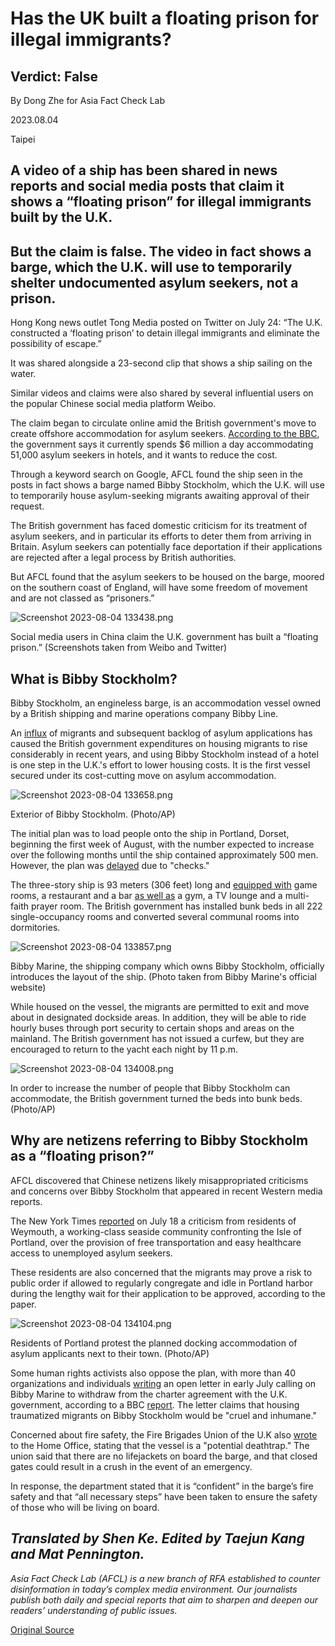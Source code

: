 # Has the UK built a floating prison for illegal immigrants?

## Verdict: False

By Dong Zhe for Asia Fact Check Lab

2023.08.04

Taipei

## A video of a ship has been shared in news reports and social media posts that claim it shows a “floating prison” for illegal immigrants built by the U.K.

## But the claim is false. The video in fact shows a barge, which the U.K. will use to temporarily shelter undocumented asylum seekers, not a prison.

Hong Kong news outlet Tong Media posted on Twitter on July 24: “The U.K. constructed a ‘floating prison’ to detain illegal immigrants and eliminate the possibility of escape.”

It was shared alongside a 23-second clip that shows a ship sailing on the water.

Similar videos and claims were also shared by several influential users on the popular Chinese social media platform Weibo.

The claim began to circulate online amid the British government's move to create offshore accommodation for asylum seekers. [According to the BBC](https://www.bbc.com/news/uk-england-dorset-66099583), the government says it currently spends $6 million a day accommodating 51,000 asylum seekers in hotels, and it wants to reduce the cost.

Through a keyword search on Google, AFCL found the ship seen in the posts in fact shows a barge named Bibby Stockholm, which the U.K. will use to temporarily house asylum-seeking migrants awaiting approval of their request.

The British government has faced domestic criticism for its treatment of asylum seekers, and in particular its efforts to deter them from arriving in Britain. Asylum seekers can potentially face deportation if their applications are rejected after a legal process by British authorities.

But AFCL found that the asylum seekers to be housed on the barge, moored on the southern coast of England, will have some freedom of movement and are not classed as “prisoners.”

![Screenshot 2023-08-04 133438.png](images/2VC7LU4UHQS4AFHWLC5RMOPWGA.png)

Social media users in China claim the U.K. government has built a “floating prison.” (Screenshots taken from Weibo and Twitter)

## What is Bibby Stockholm?

Bibby Stockholm, an engineless barge, is an accommodation vessel owned by a British shipping and marine operations company Bibby Line.

An [influx](https://www.gov.uk/government/statistics/irregular-migration-to-the-uk-year-ending-december-2022/irregular-migration-to-the-uk-year-ending-december-2022#how-many-migrants-were-detected-arriving-in-the-uk-via-small-boats) of migrants and subsequent backlog of asylum applications has caused the British government expenditures on housing migrants to rise considerably in recent years, and using Bibby Stockholm instead of a hotel is one step in the U.K.'s effort to lower housing costs. It is the first vessel secured under its cost-cutting move on asylum accommodation.

![Screenshot 2023-08-04 133658.png](images/4QH4SQ6OIQPUJMTVRX36BKJTTA.png)

Exterior of Bibby Stockholm. (Photo/AP)

The initial plan was to load people onto the ship in Portland, Dorset, beginning the first week of August, with the number expected to increase over the following months until the ship contained approximately 500 men. However, the plan was [delayed](https://www.theguardian.com/uk-news/2023/aug/01/no-timeframe-on-delayed-opening-of-bibby-stockholm-asylum-barge) due to "checks."

The three-story ship is 93 meters (306 feet) long and [equipped with](https://www.bibbymarine.com/bibby-stockholm/) game rooms, a restaurant and a bar [as well as](https://www.bbc.com/news/uk-england-dorset-66099583) a gym, a TV lounge and a multi-faith prayer room. The British government has installed bunk beds in all 222 single-occupancy rooms and converted several communal rooms into dormitories.

![Screenshot 2023-08-04 133857.png](images/GG5DVSGYXF7O7N347MNUJB6YUE.png)

Bibby Marine, the shipping company which owns Bibby Stockholm, officially introduces the layout of the ship. (Photo taken from Bibby Marine's official website)

While housed on the vessel, the migrants are permitted to exit and move about in designated dockside areas. In addition, they will be able to ride hourly buses through port security to certain shops and areas on the mainland. The British government has not issued a curfew, but they are encouraged to return to the yacht each night by 11 p.m.

![Screenshot 2023-08-04 134008.png](images/WZC3DEGWVWA45AEFT45NDZDRAI.png)

In order to increase the number of people that Bibby Stockholm can accommodate, the British government turned the beds into bunk beds. (Photo/AP)

## Why are netizens referring to Bibby Stockholm as a “floating prison?”

AFCL discovered that Chinese netizens likely misappropriated criticisms and concerns over Bibby Stockholm that appeared in recent Western media reports.

The New York Times [reported](https://www.nytimes.com/2023/07/18/world/europe/asylum-seekers-uk-barge-bibby-stockholm.html?smid=nytcore-ios-share&referringSource=articleShare) on July 18 a criticism from residents of Weymouth, a working-class seaside community confronting the Isle of Portland, over the provision of free transportation and easy healthcare access to unemployed asylum seekers.

These residents are also concerned that the migrants may prove a risk to public order if allowed to regularly congregate and idle in Portland harbor during the lengthy wait for their application to be approved, according to the paper.

![Screenshot 2023-08-04 134104.png](images/J6YYUYIRD42FY6QAKYYUQEEVSI.png)

Residents of Portland protest the planned docking accommodation of asylum applicants next to their town. (Photo/AP)

Some human rights activists also oppose the plan, with more than 40 organizations and individuals [writing](https://www.refugeecouncil.org.uk/latest/news/an-open-letter-to-bibby-marine/) an open letter in early July calling on Bibby Marine to withdraw from the charter agreement with the U.K. government, according to a BBC [report](https://www.bbc.com/news/uk-england-dorset-66094832). The letter claims that housing traumatized migrants on Bibby Stockholm would be "cruel and inhumane."

Concerned about fire safety, the Fire Brigades Union of the U.K also [wrote](https://www.telegraph.co.uk/news/2023/08/02/firefighters-claim-bibby-stockholm-asylum-barge-death-trap/) to the Home Office, stating that the vessel is a "potential deathtrap." The union said that there are no lifejackets on board the barge, and that closed gates could result in a crush in the event of an emergency.

In response, the department stated that it is “confident” in the barge’s fire safety and that “all necessary steps” have been taken to ensure the safety of those who will be living on board.

## *Translated by Shen Ke. Edited by Taejun Kang and Mat Pennington.*

*Asia Fact Check Lab (AFCL) is a new branch of RFA established to counter disinformation in today’s complex media environment. Our journalists publish both daily and special reports that aim to sharpen and deepen our readers’ understanding of public issues.*



[Original Source](https://www.rfa.org/english/news/afcl/afcl-uk-floating-prison-08042023013214.html)
